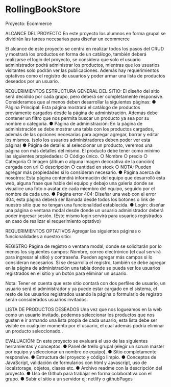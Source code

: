 # RollingBookStore

Proyecto: Ecommerce

ALCANCE DEL PROYECTO
En este proyecto los alumnos en forma grupal se dividirán las tareas necesarias para diseñar un ecommerce

El alcance de este proyecto se centra en realizar todos los pasos del CRUD y mostrará los productos en forma de un catálogo, también deberá realizarse el login del proyecto, se considera que solo el usuario administrador podrá administrar los productos, mientras que los usuarios visitantes solo podrán ver las publicaciones. Además hay requerimientos optativos como el registro de usuarios y poder armar una lista de productos deseados por un usuario.

REQUERIMIENTOS
ESTRUCTURA GENERAL DEL SITIO:
El diseño del sitio será decidido por cada grupo, pero deberá ser completamente
responsive. Consideramos que al menos deben desarrollar la siguientes páginas:
● Página Principal: Esta página mostrará el catálogo de productos previamente cargados desde la página de administración. Además debe contener un filtro que nos permita buscar un producto ya sea por su nombre o categoría.
● Página de administración: En la página de administración se debe mostrar una tabla con los productos cargados, además de las opciones necesarias para agregar agregar, borrar y editar los mismos. (solo los usuarios administradores deben poder ver esta página)
● Página de detalle: al seleccionar un producto, veremos una página con más detalles del mismo.
El producto debe tener como mínimo las siguientes propiedades:
○ Código único.
○ Nombre
○ precio
○ Categoría
○ Imagen (álbum o alguna imagen decorativa de la canción) cargada con url
○ descripción
○ cantidad en stock
○ NOTA: Pueden agregar más propiedades si lo consideran necesario.
● Página acerca de nosotros: Esta página contendrá información del equipo que desarrolló esta web, alguna frase que hable del equipo y debajo una galería donde se visualice una foto o avatar de cada miembro del equipo, seguido por el nombre de cada uno.
● Página error 404: Diseñar una web con el error 404, esta página deberá ser llamada desde todos los botones o link de nuestro sitio que no tengan una funcionalidad establecida.
● Login: diseñar una página o ventana modal desde donde un usuario administrador deberá poder ingresar sesión. (Este mismo login servirá para usuarios registrados en caso de realizar el requerimiento optativo)

REQUERIMIENTOS OPTATIVOS
Agregar las siguientes páginas o funcionalidades a nuestro sitio:

REGISTRO
Página de registro o ventana modal, donde se solicitarán por lo menos los siguientes campos: Nombre, correo electrónico (el cual servirá para ingresar al sitio) y contraseña. Pueden agregar más campos si lo consideran necesarios. Si se desarrolla el registro, también se debe agregar en la página de administración una tabla donde se pueda ver los usuarios registrados en el sitio y un botón para eliminar un usuario.

Nota: Tener en cuenta que este sitio contará con dos perfiles de usuario, un usuario será el administrador y ya puede estar cargado en el sistema, el resto de los usuarios registrados usando la página o formulario de registro serán considerados usuarios invitados.

LISTA DE PRODUCTOS DESEADOS
Una vez que nos logueamos en la web como un usuario invitado, podemos seleccionar los productos que nos gusten e ir armando una lista propia de cada usuario, esta lista debe ser visible en cualquier momento por el usuario, el cual además podría eliminar un producto seleccionado..

EVALUACIÓN:
En este proyecto se evaluará el uso de las siguientes herramientas y conceptos:
● Panel de trello grupal (elegir un scrum master por equipo y seleccionar un nombre de
equipo).
● Sitio completamente responsive.
● Estructura del proyecto y código limpio.
● Conceptos de JavaScript, validación de formularios con html y Javascript, uso de localstorage,
objetos, clases etc.
● Archivo readme con la descripción del proyecto.
● Uso de Github para trabajar en forma colaborativa con el grupo.
● Subir el sitio a un servidor ej: netlify o githubPages

